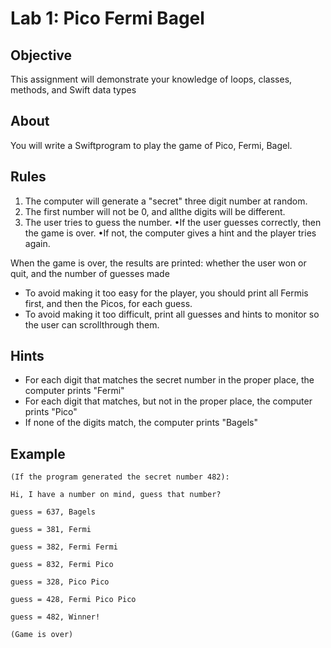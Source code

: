 # Lab 1: Pico Fermi Bagel #
## Objective ##
This assignment will demonstrate your knowledge of loops, classes, methods, and Swift data types

## About ##
You will write a Swiftprogram to play the game of Pico, Fermi, Bagel. 

## Rules ##
1. The computer will generate a "secret" three digit number at random. 
2. The first number will not be 0, and allthe digits will be different. 
3. The user tries to guess the number. 
  •If the user guesses correctly, then the game is over.
  •If not, the computer gives a hint and the player tries again.

When the game is over, the results are printed: whether the user won or quit, and the number of guesses made
  - To avoid making it too easy for the player, you should print all Fermis first, and then the Picos, for each guess.
  - To avoid making it too difficult, print all guesses and hints to monitor so the user can scrollthrough them.
  

## Hints ##
  - For each digit that matches the secret number in the proper place, the computer prints "Fermi"
  - For each digit that matches, but not in the proper place, the computer prints "Pico"
  - If none of the digits match, the computer prints "Bagels"

## Example ##
`(If the program generated the secret number 482):`

`Hi, I have a number on mind, guess that number?`

`guess = 637, Bagels`

`guess = 381, Fermi`

`guess = 382, Fermi Fermi`

`guess = 832, Fermi Pico`
  
`guess = 328, Pico Pico`
  
`guess = 428, Fermi Pico Pico`
  
`guess = 482, Winner!`   

`(Game is over)`
